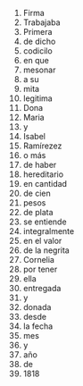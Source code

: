 1. Firma
2. Trabajaba
3. Primera
4. de dicho
5. codicilo
6. en que
7. mesonar
8. a su
9. mita
10. legitima
11. Dona
12. Maria
13. y
14. Isabel
15. Ramírezez
16. o más
17. de haber
18. hereditario
19. en cantidad
20. de cien
21. pesos
22. de plata
23. se entiende
24. integralmente
25. en el valor
26. de la negrita
27. Cornelia
28. por tener
29. ella
30. entregada
31. y
32. donada
33. desde
34. la fecha
35. mes
36. y
37. año
38. de
39. 1818